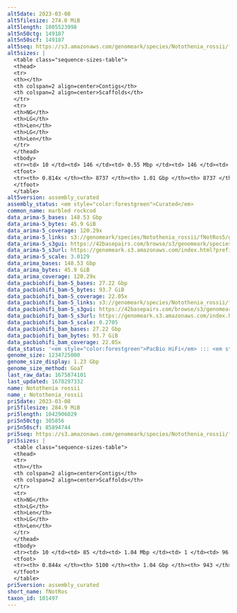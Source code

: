 ```yaml
---
alt5date: 2023-03-08
alt5filesize: 274.0 MiB
alt5length: 1005523998
alt5n50ctg: 149187
alt5n50scf: 149187
alt5seq: https://s3.amazonaws.com/genomeark/species/Notothenia_rossii/fNotRos5/assembly_curated/fNotRos5.alt.cur.20230308.fasta.gz
alt5sizes: |
  <table class="sequence-sizes-table">
  <thead>
  <tr>
  <th></th>
  <th colspan=2 align=center>Contigs</th>
  <th colspan=2 align=center>Scaffolds</th>
  </tr>
  <tr>
  <th>NG</th>
  <th>LG</th>
  <th>Len</th>
  <th>LG</th>
  <th>Len</th>
  </tr>
  </thead>
  <tbody>
  <tr><td> 10 </td><td> 146 </td><td> 0.55 Mbp </td><td> 146 </td><td> 0.55 Mbp </td></tr>  <tr><td> 20 </td><td> 427 </td><td> 365.16 Kbp </td><td> 427 </td><td> 365.16 Kbp </td></tr>  <tr><td> 30 </td><td> 817 </td><td> 275.38 Kbp </td><td> 817 </td><td> 275.38 Kbp </td></tr>  <tr><td> 40 </td><td> 1341 </td><td> 203.00 Kbp </td><td> 1341 </td><td> 203.00 Kbp </td></tr>  <tr style="background-color:#cccccc;"><td> 50 </td><td> 2049 </td><td> 149.19 Kbp </td><td> 2049 </td><td> 149.19 Kbp </td></tr>  <tr><td> 60 </td><td> 3038 </td><td> 103.61 Kbp </td><td> 3038 </td><td> 103.61 Kbp </td></tr>  <tr><td> 70 </td><td> 4580 </td><td> 61.33 Kbp </td><td> 4580 </td><td> 61.33 Kbp </td></tr>  <tr><td> 80 </td><td> 7743 </td><td> 22.77 Kbp </td><td> 7743 </td><td> 22.77 Kbp </td></tr>  <tr><td> 90 </td><td> 0 </td><td>  </td><td> 0 </td><td>  </td></tr>  <tr><td> 100 </td><td> 0 </td><td>  </td><td> 0 </td><td>  </td></tr>  </tbody>
  <tfoot>
  <tr><th> 0.814x </th><th> 8737 </th><th> 1.01 Gbp </th><th> 8737 </th><th> 1.01 Gbp </th></tr>
  </tfoot>
  </table>
alt5version: assembly_curated
assembly_status: <em style="color:forestgreen">Curated</em>
common_name: marbled rockcod
data_arima-5_bases: 148.53 Gbp
data_arima-5_bytes: 45.9 GiB
data_arima-5_coverage: 120.29x
data_arima-5_links: s3://genomeark/species/Notothenia_rossii/fNotRos5/genomic_data/arima/<br>
data_arima-5_s3gui: https://42basepairs.com/browse/s3/genomeark/species/Notothenia_rossii/fNotRos5/genomic_data/arima/
data_arima-5_s3url: https://genomeark.s3.amazonaws.com/index.html?prefix=species/Notothenia_rossii/fNotRos5/genomic_data/arima/
data_arima-5_scale: 3.0129
data_arima_bases: 148.53 Gbp
data_arima_bytes: 45.9 GiB
data_arima_coverage: 120.29x
data_pacbiohifi_bam-5_bases: 27.22 Gbp
data_pacbiohifi_bam-5_bytes: 93.7 GiB
data_pacbiohifi_bam-5_coverage: 22.05x
data_pacbiohifi_bam-5_links: s3://genomeark/species/Notothenia_rossii/fNotRos5/genomic_data/pacbio_hifi/<br>
data_pacbiohifi_bam-5_s3gui: https://42basepairs.com/browse/s3/genomeark/species/Notothenia_rossii/fNotRos5/genomic_data/pacbio_hifi/
data_pacbiohifi_bam-5_s3url: https://genomeark.s3.amazonaws.com/index.html?prefix=species/Notothenia_rossii/fNotRos5/genomic_data/pacbio_hifi/
data_pacbiohifi_bam-5_scale: 0.2705
data_pacbiohifi_bam_bases: 27.22 Gbp
data_pacbiohifi_bam_bytes: 93.7 GiB
data_pacbiohifi_bam_coverage: 22.05x
data_status: '<em style="color:forestgreen">PacBio HiFi</em> ::: <em style="color:forestgreen">Arima</em>'
genome_size: 1234725000
genome_size_display: 1.23 Gbp
genome_size_method: GoaT
last_raw_data: 1675874101
last_updated: 1678297332
name: Notothenia rossii
name_: Notothenia_rossii
pri5date: 2023-03-08
pri5filesize: 284.9 MiB
pri5length: 1042906029
pri5n50ctg: 305856
pri5n50scf: 85894744
pri5seq: https://s3.amazonaws.com/genomeark/species/Notothenia_rossii/fNotRos5/assembly_curated/fNotRos5.pri.cur.20230308.fasta.gz
pri5sizes: |
  <table class="sequence-sizes-table">
  <thead>
  <tr>
  <th></th>
  <th colspan=2 align=center>Contigs</th>
  <th colspan=2 align=center>Scaffolds</th>
  </tr>
  <tr>
  <th>NG</th>
  <th>LG</th>
  <th>Len</th>
  <th>LG</th>
  <th>Len</th>
  </tr>
  </thead>
  <tbody>
  <tr><td> 10 </td><td> 85 </td><td> 1.04 Mbp </td><td> 1 </td><td> 96.85 Mbp </td></tr>  <tr><td> 20 </td><td> 232 </td><td> 0.70 Mbp </td><td> 2 </td><td> 96.53 Mbp </td></tr>  <tr><td> 30 </td><td> 435 </td><td> 0.54 Mbp </td><td> 3 </td><td> 96.43 Mbp </td></tr>  <tr><td> 40 </td><td> 700 </td><td> 406.00 Kbp </td><td> 5 </td><td> 89.68 Mbp </td></tr>  <tr style="background-color:#cccccc;"><td> 50 </td><td> 1050 </td><td style="background-color:#ff8888;"> 305.86 Kbp </td><td> 6 </td><td style="background-color:#88ff88;"> 85.89 Mbp </td></tr>  <tr><td> 60 </td><td> 1520 </td><td> 222.29 Kbp </td><td> 8 </td><td> 82.49 Mbp </td></tr>  <tr><td> 70 </td><td> 2206 </td><td> 145.33 Kbp </td><td> 9 </td><td> 65.36 Mbp </td></tr>  <tr><td> 80 </td><td> 3418 </td><td> 66.19 Kbp </td><td> 18 </td><td> 1.60 Mbp </td></tr>  <tr><td> 90 </td><td> 0 </td><td>  </td><td> 0 </td><td>  </td></tr>  <tr><td> 100 </td><td> 0 </td><td>  </td><td> 0 </td><td>  </td></tr>  </tbody>
  <tfoot>
  <tr><th> 0.844x </th><th> 5100 </th><th> 1.04 Gbp </th><th> 943 </th><th> 1.04 Gbp </th></tr>
  </tfoot>
  </table>
pri5version: assembly_curated
short_name: fNotRos
taxon_id: 101497
---
```

